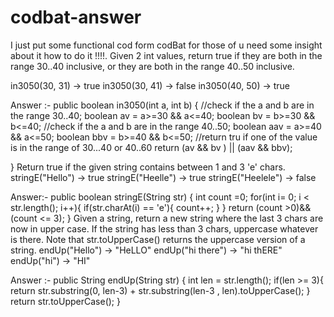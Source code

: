 # codbat-answer
I just put some functional cod form codBat for those of u need some insight about it how to do it !!!!.
Given 2 int values, return true if they are both in the range 30..40 inclusive, or they are both in the range 40..50 inclusive.


in3050(30, 31) → true
in3050(30, 41) → false
in3050(40, 50) → true

Answer :-     public boolean in3050(int a, int b) {
              //check if the a and b are in the range 30..40;
              boolean av = a>=30 && a<=40;
              boolean bv = b>=30 && b<=40;
              //check if the a and b are in the range 40..50;
              boolean aav = a>=40 && a<=50;
              boolean bbv = b>=40 && b<=50;
              //return tru if one of the value is in the range of 30...40 or 40..60
              return (av && bv ) || (aav && bbv);
  
  
  
}
Return true if the given string contains between 1 and 3 'e' chars.
stringE("Hello") → true
stringE("Heelle") → true
stringE("Heelele") → false

Answer:-  public boolean stringE(String str) {
          int count =0;
          for(int i= 0; i < str.length(); i++){
            if(str.charAt(i) == 'e'){
              count++;
            }
          }
          return (count >0)&&(count <= 3);
        }
Given a string, return a new string where the last 3 chars are now in upper case. If the string has less than 3 chars, uppercase whatever is there. Note that str.toUpperCase() returns the uppercase version of a string.
endUp("Hello") → "HeLLO"
endUp("hi there") → "hi thERE"
endUp("hi") → "HI"

Answer :- public String endUp(String str) {
          int len = str.length();
          if(len >= 3){
            return str.substring(0, len-3) + str.substring(len-3 , len).toUpperCase();
          }
            return str.toUpperCase();
        }



